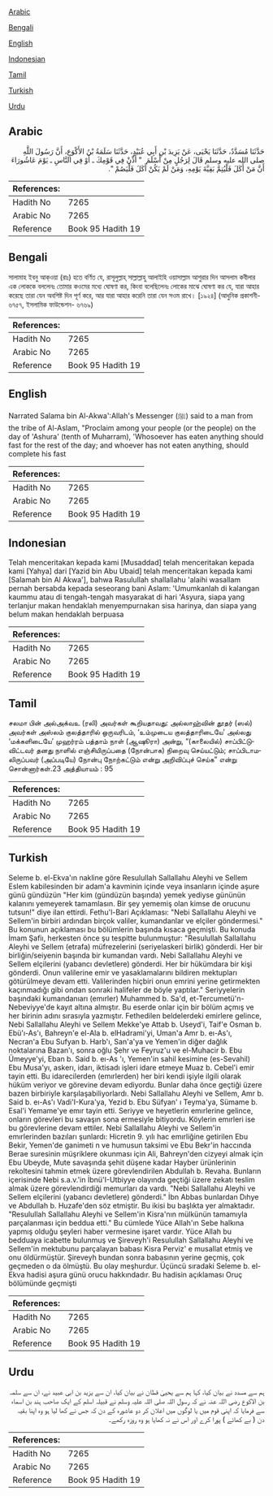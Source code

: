 [Arabic](#arabic)

[Bengali](#bengali)

[English](#english)

[Indonesian](#indonesian)

[Tamil](#tamil)

[Turkish](#turkish)

[Urdu](#urdu)

## Arabic


<div dir="rtl" lang="ar" style={{fontSize:'larger',backgroundColor:'#f8f9fa',padding:20}}>
حَدَّثَنَا مُسَدَّدٌ، حَدَّثَنَا يَحْيَى، عَنْ يَزِيدَ بْنِ أَبِي عُبَيْدٍ، حَدَّثَنَا سَلَمَةُ بْنُ الأَكْوَعِ، أَنَّ رَسُولَ اللَّهِ صلى الله عليه وسلم قَالَ لِرَجُلٍ مِنْ أَسْلَمَ ‏ "‏ أَذِّنْ فِي قَوْمِكَ ـ أَوْ فِي النَّاسِ ـ يَوْمَ عَاشُورَاءَ أَنَّ مَنْ أَكَلَ فَلْيُتِمَّ بَقِيَّةَ يَوْمِهِ، وَمَنْ لَمْ يَكُنْ أَكَلَ فَلْيَصُمْ ‏"‏‏.‏
</div>
<div style={{backgroundColor:'#f8f9fa',padding:20, marginBottom: 10}}><table> <thead> <tr> <th>References:</th> <th></th> </tr> </thead> <tbody><tr><td>Hadith No</td><td>7265</td></tr><tr><td>Arabic No</td><td>7265</td></tr><tr><td>Reference</td><td>Book 95 Hadith 19</td></tr></tbody></table></div>

## Bengali


<div dir="ltr" lang="bn" style={{fontSize:'larger',backgroundColor:'#f8f9fa',padding:20}}>
সালামাহ ইবনু আক্ওয়া (রাঃ) হতে বর্ণিত যে, রাসূলুল্লাহ্ সাল্লাল্লাহু আলাইহি ওয়াসাল্লাম আশুরার দিন আসলাম কবীলার এক লোককে বললেনঃ তোমার কওমের মধ্যে ঘোষণা কর, কিংবা বলেছিলেনঃ লোকের মাঝে ঘোষণা কর যে, যারা আহার করেছে তারা যেন অবশিষ্ট দিন পূর্ণ করে, আর যারা আহার করেনি তারা যেন সওম রাখে। [১৯২৪] (আধুনিক প্রকাশনী- ৬৭৫৭, ইসলামিক ফাউন্ডেশন- ৬৭৬৯)
</div>
<div style={{backgroundColor:'#f8f9fa',padding:20, marginBottom: 10}}><table> <thead> <tr> <th>References:</th> <th></th> </tr> </thead> <tbody><tr><td>Hadith No</td><td>7265</td></tr><tr><td>Arabic No</td><td>7265</td></tr><tr><td>Reference</td><td>Book 95 Hadith 19</td></tr></tbody></table></div>

## English


<div dir="ltr" lang="en" style={{fontSize:'larger',backgroundColor:'#f8f9fa',padding:20}}>
Narrated Salama bin Al-Akwa':Allah's Messenger (ﷺ) said to a man from the tribe of Al-Aslam, "Proclaim among your people (or the people) on the day of 'Ashura' (tenth of Muharram), 'Whosoever has eaten anything should fast for the rest of the day; and whoever has not eaten anything, should complete his fast
</div>
<div style={{backgroundColor:'#f8f9fa',padding:20, marginBottom: 10}}><table> <thead> <tr> <th>References:</th> <th></th> </tr> </thead> <tbody><tr><td>Hadith No</td><td>7265</td></tr><tr><td>Arabic No</td><td>7265</td></tr><tr><td>Reference</td><td>Book 95 Hadith 19</td></tr></tbody></table></div>

## Indonesian


<div dir="ltr" lang="id" style={{fontSize:'larger',backgroundColor:'#f8f9fa',padding:20}}>
Telah menceritakan kepada kami [Musaddad] telah menceritakan kepada kami [Yahya] dari [Yazid bin Abu Ubaid] telah menceritakan kepada kami [Salamah bin Al Akwa'], bahwa Rasulullah shallallahu 'alaihi wasallam pernah bersabda kepada seseorang bani Aslam: 'Umumkanlah di kalangan kaummu atau di tengah-tengah masyarakat di hari 'Asyura, siapa yang terlanjur makan hendaklah menyempurnakan sisa harinya, dan siapa yang belum makan hendaklah berpuasa
</div>
<div style={{backgroundColor:'#f8f9fa',padding:20, marginBottom: 10}}><table> <thead> <tr> <th>References:</th> <th></th> </tr> </thead> <tbody><tr><td>Hadith No</td><td>7265</td></tr><tr><td>Arabic No</td><td>7265</td></tr><tr><td>Reference</td><td>Book 95 Hadith 19</td></tr></tbody></table></div>

## Tamil


<div dir="ltr" lang="ta" style={{fontSize:'larger',backgroundColor:'#f8f9fa',padding:20}}>
சலமா பின் அல்அக்வஉ (ரலி) அவர்கள் கூறியதாவது: அல்லாஹ்வின் தூதர் (ஸல்) அவர்கள் அஸ்லம் குலத்தாரில் ஒருவரிடம், ‘உம்முடைய குலத்தாரிடையே’ அல்லது ‘மக்களிடையே’ முஹர்ரம் பத்தாம் நாள் (ஆஷூரா) அன்று, “(காலையில்) சாப்பிட்டுவிட்டவர் தனது நாளில் எஞ்சியிருப்பதை (நோன்பாக) நிறைவு செய்யட்டும்; சாப்பிடாமலிருப்பவர் (அப்படியே) நோன்பு நோற்கட்டும் என்று அறிவிப்புச் செய்க” என்று சொன்னார்கள்.23 அத்தியாயம் : 95
</div>
<div style={{backgroundColor:'#f8f9fa',padding:20, marginBottom: 10}}><table> <thead> <tr> <th>References:</th> <th></th> </tr> </thead> <tbody><tr><td>Hadith No</td><td>7265</td></tr><tr><td>Arabic No</td><td>7265</td></tr><tr><td>Reference</td><td>Book 95 Hadith 19</td></tr></tbody></table></div>

## Turkish


<div dir="ltr" lang="tr" style={{fontSize:'larger',backgroundColor:'#f8f9fa',padding:20}}>
Seleme b. el-Ekva'ın nakline göre Resulullah Sallallahu Aleyhi ve Sellem Eslem kabilesinden bir adam'a kavminin içinde veya insanların içinde aşure günü gündüzün "Her kim (gündüzün başında) yemek yediyse gününün kalanını yemeyerek tamamlasın. Bir şey yememiş olan kimse de orucunu tutsun!" diye ilan ettirdi. Fethu'l-Bari Açıklaması: "Nebi Sallallahu Aleyhi ve Sellem'in birbiri ardından birçok valiler, kumandanlar ve elçiler göndermesi." Bu konunun açıklaması bu bölümlerin başında kısaca geçmişti. Bu konuda İmam Şafiı, herkesten önce şu tespitte bulunmuştur: "Resulullah Sallallahu Aleyhi ve Sellem (etrafa) müfrezelerini (seriyelaskeri birlik) gönderdi. Her bir birliğin/seiyenin başında bir kumandan vardı. Nebi Sallallahu Aleyhi ve Sellem elçilerini (yabancı devletlere) gönderdi. Her bir hükümdara bir kişi gönderdi. Onun valilerine emir ve yasaklamalarını bildiren mektupları götürülmeye devam etti. Valilerinden hiçbiri onun emrini yerine getirmekten kaçınmadığı gibi ondan sonraki halifeler de böyle yaptılar." Seriyyelerin başındaki kumandanıarı (emırler) Muhammed b. Sa'd, et-Tercumetü'n-Nebeviyye'de kayıt altına almıştır. Bu eserde onlar için bir bölüm açmış ve her birinin adını sırasıyla yazmıştır. Fethedilen beldelerdeki emirlere gelince, Nebi Sallallahu Aleyhi ve Sellem Mekke'ye Attab b. Useyd'i, Taif'e Osman b. Ebü'ı-As'ı, Bahreyn'e el-Ala b. elHadrami'yi, Uman'a Amr b. eı-As'ı, Necran'a Ebu Sufyan b. Harb'ı, San'a'ya ve Yemen'in diğer dağlık noktalarına Bazan'ı, sonra oğlu Şehr ve Feyruz'u ve el-Muhacir b. Ebu Ümeyye'yi, Eban b. Said b. eı-As 'ı, Yemen'in sahil kesimine (es-Sevahil) Ebu Musa'yı, askerı, idarı, iktisadı işleri idare etmeye Muaz b. Cebel'i emir tayin etti. Bu idarecilerden (emırlerden) her biri kendi işiyle ilgili olarak hüküm veriyor ve görevine devam ediyordu. Bunlar daha önce geçtiği üzere bazen birbiriyle karşılaşabiliyorlardı. Nebi Sallallahu Aleyhi ve Sellem, Amr b. Said b. eı-As'ı Vadi'I-Kura'ya, Yezid b. Ebu Süfyan' ı Teyma'ya, Sümame b. Esal'i Yemame'ye emır tayin etti. Seriyye ve heyetlerin emırlerine gelince, onların görevleri bu savaşın sona ermesiyle bitiyordu. Köylerin emırleri ise bu görevlerine devam ettiler. Nebi Sallallahu Aleyhi ve Sellem'in emırlerinden bazıları şunlardı: Hicretin 9. yılı hac emırliğine getirilen Ebu Bekir, Yemen'de ganimeti n ve humusun taksimi ve Ebu Bekr'in haccında Berae suresinin müşriklere okunması için Ali, Bahreyn'den cizyeyi almak için Ebu Ubeyde, Mute savaşında şehit düşene kadar Hayber ürünlerinin rekoltesini tahmin etmek üzere görevlendirilen Abdullah b. Revaha. Bunların içerisinde Nebi s.a.v.'in İbnü'I-Utbiyye olayında geçtiği üzere zekatı teslim almak üzere görevlendirdiği memurları da vardı. "Nebi Sallallahu Aleyhi ve Sellem elçilerini (yabancı devletlere) gönderdi." İbn Abbas bunlardan Dıhye ve Abdullah b. Huzafe'den söz etmiştir. Bu ikisi bu başlıkta yer almaktadır. "Resulullah Sallallahu Aleyhi ve Sellem'in Kisra'nın mülkünün tamamıyla parçalanması için beddua etti." Bu cümlede Yüce Allah'ın Sebe halkına yapmış olduğu şeyleri haber vermesine işaret vardır. Yüce Allah bu bedduaya icabette bulunmuş ve Şireveyh'i Resulullah Sallallahu Aleyhi ve Sellem'in mektubunu parçalayan babası Kisra Perviz' e musallat etmiş ve onu öldürmüştür. Şireveyh bundan sonra babasının yerine geçmiş, çok geçmeden o da ölmüştü. Bu olay meşhurdur. Üçüncü sıradaki Seleme b. el-Ekva hadisi aşura günü orucu hakkındadır. Bu hadisin açıklaması Oruç bölümünde geçmişti
</div>
<div style={{backgroundColor:'#f8f9fa',padding:20, marginBottom: 10}}><table> <thead> <tr> <th>References:</th> <th></th> </tr> </thead> <tbody><tr><td>Hadith No</td><td>7265</td></tr><tr><td>Arabic No</td><td>7265</td></tr><tr><td>Reference</td><td>Book 95 Hadith 19</td></tr></tbody></table></div>

## Urdu


<div dir="rtl" lang="ur" style={{fontSize:'larger',backgroundColor:'#f8f9fa',padding:20}}>
ہم سے مسدد نے بیان کیا، کہا ہم سے یحییٰ قطان نے بیان کیا، ان سے یزید بن ابی عبید نے، ان سے سلمہ بن الاکوع رضی اللہ عنہ نے کہ رسول اللہ صلی اللہ علیہ وسلم نے قبیلہ اسلم کے ایک صاحب ہند بن اسماء سے فرمایا کہ اپنی قوم میں یا لوگوں میں اعلان کر دو عاشورہ کے دن کہ جس نے کھا لیا ہو وہ اپنا بقیہ دن ( بے کھائے ) پورا کرے اور اس نے نہ کھایا ہو وہ روزہ رکھے۔
</div>
<div style={{backgroundColor:'#f8f9fa',padding:20, marginBottom: 10}}><table> <thead> <tr> <th>References:</th> <th></th> </tr> </thead> <tbody><tr><td>Hadith No</td><td>7265</td></tr><tr><td>Arabic No</td><td>7265</td></tr><tr><td>Reference</td><td>Book 95 Hadith 19</td></tr></tbody></table></div>